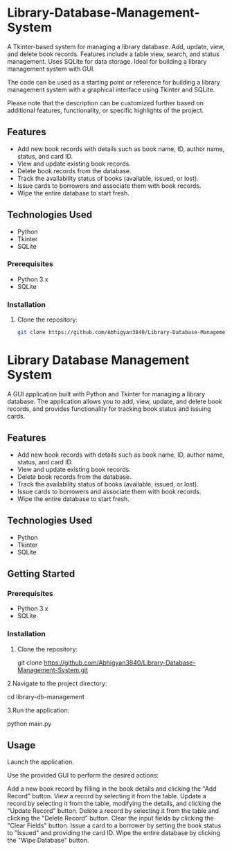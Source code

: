# Library-Database-Management-System

A Tkinter-based system for managing a library database. Add, update, view, and delete book records. Features include a table view, search, and status management. Uses SQLite for data storage. Ideal for building a library management system with GUI.

The code can be used as a starting point or reference for building a library management system with a graphical interface using Tkinter and SQLite.

Please note that the description can be customized further based on additional features, functionality, or specific highlights of the project.


## Features

- Add new book records with details such as book name, ID, author name, status, and card ID.
- View and update existing book records.
- Delete book records from the database.
- Track the availability status of books (available, issued, or lost).
- Issue cards to borrowers and associate them with book records.
- Wipe the entire database to start fresh.

## Technologies Used

- Python
- Tkinter
- SQLite

### Prerequisites

- Python 3.x
- SQLite

### Installation

1. Clone the repository:

   ```bash
   git clone https://github.com/Abhigyan3840/Library-Database-Management-System.git


# Library Database Management System

A GUI application built with Python and Tkinter for managing a library database. The application allows you to add, view, update, and delete book records, and provides functionality for tracking book status and issuing cards.

## Features

- Add new book records with details such as book name, ID, author name, status, and card ID.
- View and update existing book records.
- Delete book records from the database.
- Track the availability status of books (available, issued, or lost).
- Issue cards to borrowers and associate them with book records.
- Wipe the entire database to start fresh.

## Technologies Used

- Python
- Tkinter
- SQLite

## Getting Started

### Prerequisites

- Python 3.x
- SQLite

### Installation

1. Clone the repository:

   git clone https://github.com/Abhigyan3840/Library-Database-Management-System.git

2.Navigate to the project directory:

  cd library-db-management

3.Run the application:

  python main.py

## Usage
Launch the application.

Use the provided GUI to perform the desired actions:

Add a new book record by filling in the book details and clicking the "Add Record" button.
View a record by selecting it from the table.
Update a record by selecting it from the table, modifying the details, and clicking the "Update Record" button.
Delete a record by selecting it from the table and clicking the "Delete Record" button.
Clear the input fields by clicking the "Clear Fields" button.
Issue a card to a borrower by setting the book status to "Issued" and providing the card ID.
Wipe the entire database by clicking the "Wipe Database" button.
